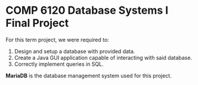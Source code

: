 # COMP 6120 Database Systems I Final Project

For this term project, we were required to:
1. Design and setup a database with provided data.
2. Create a Java GUI application capable of interacting with said database.
3. Correctly implement queries in SQL.

**MariaDB** is the database management system used for this project.